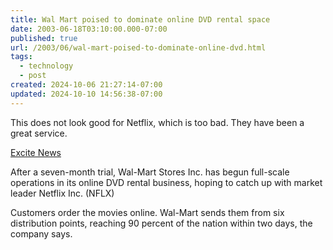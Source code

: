 ```yaml
---
title: Wal Mart poised to dominate online DVD rental space
date: 2003-06-18T03:10:00.000-07:00
published: true
url: /2003/06/wal-mart-poised-to-dominate-online-dvd.html
tags:
  - technology
  - post
created: 2024-10-06 21:27:14-07:00
updated: 2024-10-10 14:56:38-07:00
---
```


This does not look good for Netflix, which is too bad. They have been a great service.  
  
[Excite News](http://apnews.excite.com/article/20030610/D7RJ558O0.html "Excite News")  
  
After a seven-month trial, Wal-Mart Stores Inc. has begun full-scale operations in its online DVD rental business, hoping to catch up with market leader Netflix Inc. (NFLX)  
  
Customers order the movies online. Wal-Mart sends them from six distribution points, reaching 90 percent of the nation within two days, the company says.